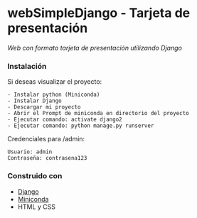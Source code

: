 # webSimpleDjango - Tarjeta de presentación
_Web con formato tarjeta de presentación utilizando Django_

### Instalación

Si deseas visualizar el proyecto:
```
- Instalar python (Miniconda)
- Instalar Django
- Descargar mi proyecto
- Abrir el Prompt de miniconda en directorio del proyecto
- Ejecutar comando: activate django2
- Ejecutar comando: python manage.py runserver
```
Credenciales para /admin:

```
Usuario: admin
Contraseña: contrasena123
```
### Construido con

* [Django](https://www.djangoproject.com/)
* [Miniconda](https://docs.conda.io/en/latest/miniconda.html) 
* HTML y CSS
